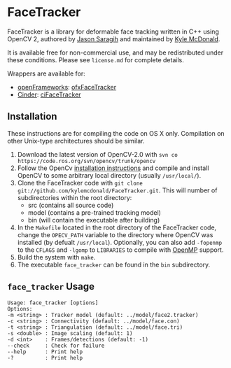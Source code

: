 # FaceTracker

FaceTracker is a library for deformable face tracking written in C++ using OpenCV 2, authored by [Jason Saragih](https://vimeo.com/jsaragih) and maintained by [Kyle McDonald](http://kylemcdonald.net/).

It is available free for non-commercial use, and may be redistributed under these conditions. Please see `license.md` for complete details.

Wrappers are available for:

* [openFrameworks](http://www.openframeworks.cc/): [ofxFaceTracker](https://github.com/kylemcdonald/ofxFaceTracker)
* [Cinder](http://libcinder.org/): [ciFaceTracker](https://github.com/Hebali/ciFaceTracker)

## Installation

These instructions are for compiling the code on OS X only. Compilation on other Unix-type architectures should be similar.

1. Download the latest version of OpenCV-2.0 with `svn co https://code.ros.org/svn/opencv/trunk/opencv`
2. Follow the OpenCv [installation instructions](http://opencv.willowgarage.com/wiki/Mac_OS_X_OpenCV_Port) and compile and install OpenCV to some arbitrary local directory (usually `/usr/local/`).
3. Clone the FaceTracker code with `git clone git://github.com/kylemcdonald/FaceTracker.git`. This will number of subdirectories within the root directory:
   - src (contains all source code)
   - model (contains a pre-trained tracking model)
   - bin (will contain the executable after building)
4. In the `Makefile` located in the root directory of the FaceTracker code, change the `OPECV_PATH` variable to the directory where OpenCV was installed (by defualt `/usr/local`). Optionally, you can also add `-fopenmp` to the `CFLAGS` and `-lgomp` to `LIBRARIES` to compile with [OpenMP](http://openmp.org/) support.
5. Build the system with `make`.
6. The executable `face_tracker` can be found in the `bin` subdirectory.

## `face_tracker` Usage

````
Usage: face_tracker [options]
Options:
-m <string> : Tracker model (default: ../model/face2.tracker)
-c <string> : Connectivity (default: ../model/face.con)
-t <string> : Triangulation (default: ../model/face.tri)
-s <double> : Image scaling (default: 1)
-d <int>    : Frames/detections (default: -1)
--check     : Check for failure 
--help      : Print help
-?          : Print help
````

